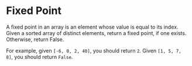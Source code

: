 # Fixed Point

A fixed point in an array is an element whose value is equal to its index. Given a sorted array of distinct elements, return a fixed point, if one exists. Otherwise, return False.

For example, given `[-6, 0, 2, 40]`, you should return `2`. Given `[1, 5, 7, 8]`, you should return `False`.
